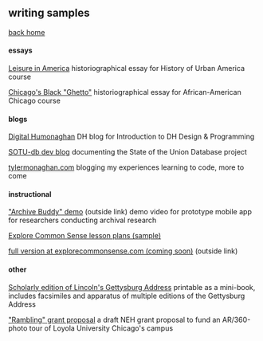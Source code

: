 ## writing samples

[back home](../index.md)

#### essays

[ Leisure in America](LeisureInAmerica.pdf) historiographical essay for History of Urban America course

[ Chicago's Black "Ghetto"](Chicago-Ghetto-historiography.pdf) historiographical essay for African-American Chicago course

#### blogs

[Digital Humonaghan](https://dh400monaghan.wordpress.com/) DH blog for Introduction to DH Design & Programming

[SOTU-db dev blog](gitpages.sotu-db.com) documenting the State of the Union Database project

[tylermonaghan.com](blog.tylermonaghan.com) blogging my experiences learning to code, more to come

#### instructional

["Archive Buddy" demo](https://luc.hosted.panopto.com/Panopto/Pages/Viewer.aspx?id=84237a74-946f-43e0-b70a-a9370155f95f) (outside link) demo video for prototype mobile app for researchers conducting archival research

[Explore Common Sense lesson plans (sample)](ECS-lesson-package.pdf)

[full version at explorecommonsense.com (coming soon)](http://explorecommonsense.com/educators) (outside link)

#### other

[Scholarly edition of Lincoln's Gettysburg Address](Lincoln-Gettysburg-scholarly-ed-by-TMonaghan.pdf) printable as a mini-book, includes facsimiles and apparatus of multiple editions of the Gettysburg Address

["Rambling" grant proposal](rambling-grant-proposal.pdf) a draft NEH grant proposal to fund an AR/360-photo tour of Loyola University Chicago's campus
